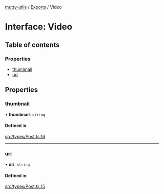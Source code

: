[mutty-utils](../README.md) / [Exports](../modules.md) / Video

# Interface: Video

## Table of contents

### Properties

- [thumbnail](Video.md#thumbnail)
- [uri](Video.md#uri)

## Properties

### thumbnail

• **thumbnail**: `string`

#### Defined in

[src/types/Post.ts:16](https://github.com/jonlaing/mutty-utils/blob/c9372b5/src/types/Post.ts#L16)

___

### uri

• **uri**: `string`

#### Defined in

[src/types/Post.ts:15](https://github.com/jonlaing/mutty-utils/blob/c9372b5/src/types/Post.ts#L15)
